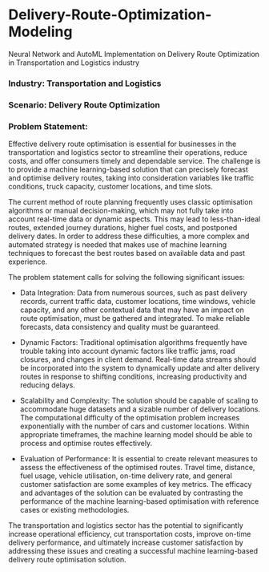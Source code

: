 # Delivery-Route-Optimization-Modeling
Neural Network and AutoML Implementation on Delivery Route Optimization in Transportation and Logistics industry

### Industry: Transportation and Logistics
### Scenario: Delivery Route Optimization

### Problem Statement:
Effective delivery route optimisation is essential for businesses in the transportation and logistics sector to streamline their operations, reduce costs, and offer consumers timely and dependable service. The challenge is to provide a machine learning-based solution that can precisely forecast and optimise delivery routes, taking into consideration variables like traffic conditions, truck capacity, customer locations, and time slots.

The current method of route planning frequently uses classic optimisation algorithms or manual decision-making, which may not fully take into account real-time data or dynamic aspects. This may lead to less-than-ideal routes, extended journey durations, higher fuel costs, and postponed delivery dates. In order to address these difficulties, a more complex and automated strategy is needed that makes use of machine learning techniques to forecast the best routes based on available data and past experience.

The problem statement calls for solving the following significant issues:

* Data Integration: Data from numerous sources, such as past delivery records, current traffic data, customer locations, time windows, vehicle capacity, and any other contextual data that may have an impact on route optimisation, must be gathered and integrated. To make reliable forecasts, data consistency and quality must be guaranteed.

* Dynamic Factors: Traditional optimisation algorithms frequently have trouble taking into account dynamic factors like traffic jams, road closures, and changes in client demand. Real-time data streams should be incorporated into the system to dynamically update and alter delivery routes in response to shifting conditions, increasing productivity and reducing delays.

* Scalability and Complexity: The solution should be capable of scaling to accommodate huge datasets and a sizable number of delivery locations. The computational difficulty of the optimisation problem increases exponentially with the number of cars and customer locations. Within appropriate timeframes, the machine learning model should be able to process and optimise routes effectively.

* Evaluation of Performance: It is essential to create relevant measures to assess the effectiveness of the optimised routes. Travel time, distance, fuel usage, vehicle utilisation, on-time delivery rate, and general customer satisfaction are some examples of key metrics. The efficacy and advantages of the solution can be evaluated by contrasting the performance of the machine learning-based optimisation with reference cases or existing methodologies.

The transportation and logistics sector has the potential to significantly increase operational efficiency, cut transportation costs, improve on-time delivery performance, and ultimately increase customer satisfaction by addressing these issues and creating a successful machine learning-based delivery route optimisation solution.
